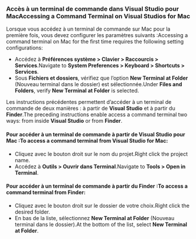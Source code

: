 ### <a name="accessing-a-command-terminal-on-visual-studios-for-mac"></a><span data-ttu-id="eba4d-101">Accès à un terminal de commande dans Visual Studio pour Mac</span><span class="sxs-lookup"><span data-stu-id="eba4d-101">Accessing a Command Terminal on Visual Studios for Mac</span></span>

<span data-ttu-id="eba4d-102">Lorsque vous accédez à un terminal de commande sur Mac pour la première fois, vous devez configurer les paramètres suivants :</span><span class="sxs-lookup"><span data-stu-id="eba4d-102">Accessing a command terminal on Mac for the first time requires the following setting configurations:</span></span>

* <span data-ttu-id="eba4d-103">Accédez à **Préférences système > Clavier > Raccourcis > Services**.</span><span class="sxs-lookup"><span data-stu-id="eba4d-103">Navigate to **System Preferences > Keyboard > Shortcuts > Services**.</span></span>
* <span data-ttu-id="eba4d-104">Sous **Fichiers et dossiers**, vérifiez que l’option **New Terminal at Folder** (Nouveau terminal dans le dossier) est sélectionnée.</span><span class="sxs-lookup"><span data-stu-id="eba4d-104">Under **Files and Folders**, verify **New Terminal at Folder** is selected.</span></span>

<span data-ttu-id="eba4d-105">Les instructions précédentes permettent d’accéder à un terminal de commande de deux manières : à partir de **Visual Studio** et à partir du **Finder**.</span><span class="sxs-lookup"><span data-stu-id="eba4d-105">The preceding instructions enable access a command terminal two ways: from inside **Visual Studio** or from **Finder**.</span></span> 

#### <a name="to-access-a-command-terminal-from-visual-studio-for-mac"></a><span data-ttu-id="eba4d-106">Pour accéder à un terminal de commande à partir de Visual Studio pour Mac :</span><span class="sxs-lookup"><span data-stu-id="eba4d-106">To access a command terminal from Visual Studio for Mac:</span></span>

* <span data-ttu-id="eba4d-107">Cliquez avec le bouton droit sur le nom du projet.</span><span class="sxs-lookup"><span data-stu-id="eba4d-107">Right click the project name.</span></span>
* <span data-ttu-id="eba4d-108">Accédez à **Outils > Ouvrir dans Terminal**.</span><span class="sxs-lookup"><span data-stu-id="eba4d-108">Navigate to **Tools > Open in Terminal**.</span></span>

#### <a name="to-access-a-command-terminal-from-finder"></a><span data-ttu-id="eba4d-109">Pour accéder à un terminal de commande à partir du Finder :</span><span class="sxs-lookup"><span data-stu-id="eba4d-109">To access a command terminal from Finder:</span></span>

* <span data-ttu-id="eba4d-110">Cliquez avec le bouton droit sur le dossier de votre choix.</span><span class="sxs-lookup"><span data-stu-id="eba4d-110">Right click the desired folder.</span></span>
* <span data-ttu-id="eba4d-111">En bas de la liste, sélectionnez **New Terminal at Folder** (Nouveau terminal dans le dossier).</span><span class="sxs-lookup"><span data-stu-id="eba4d-111">At the bottom of the list, select **New Terminal at Folder**.</span></span>
